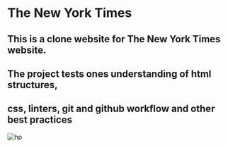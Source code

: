 # The New York Times 

## This is a clone website for The New York Times website.
## The project tests ones understanding of html structures,
## css, linters, git and github workflow and other best practices

![hp](https://user-images.githubusercontent.com/42869046/112303171-0b322a80-8cad-11eb-9236-030d7e23029c.PNG)
